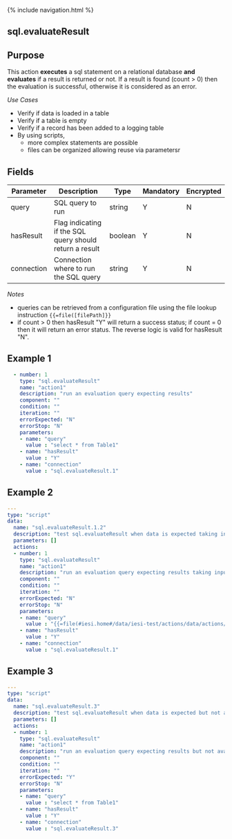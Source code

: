{% include navigation.html %}
## sql.evaluateResult
## Purpose
This action **executes** a sql statement on a relational database **and** **evaluates** if a result is returned or not. 
If a result is found (count > 0) then the evaluation is successful, otherwise it is considered as an error. 

*Use Cases*
* Verify if data is loaded in a table
* Verify if a table is empty
* Verify if a record has been added to a logging table
* By using scripts,
  * more complex statements are possible
  * files can be organized allowing reuse via parametersr

## Fields

|Parameter|Description|Type|Mandatory|Encrypted|
|---------|-----------|----|---------|---------|
|query|SQL query to run|string|Y|N|
|hasResult|Flag indicating if the SQL query should return a result|boolean|Y|N|
|connection|Connection where to run the SQL query|string|Y|N|

*Notes*
* queries can be retrieved from a configuration file using the file lookup instruction `{{=file([filePath]}}`
* if count > 0 then hasResult "Y" will return a success status; if count = 0 then it will return an error status. The reverse logic is valid for hasResult "N".

## Example 1
```yaml
  - number: 1
    type: "sql.evaluateResult"
    name: "action1"
    description: "run an evaluation query expecting results"
    component: ""
    condition: ""
    iteration: ""
    errorExpected: "N"
    errorStop: "N"
    parameters:
    - name: "query"
      value : "select * from Table1"
    - name: "hasResult"
      value : "Y"
    - name: "connection"
      value : "sql.evaluateResult.1"
```
## Example 2
```yaml
---
type: "script"
data:
  name: "sql.evaluateResult.1.2"
  description: "test sql.evaluateResult when data is expected taking input from a file"
  parameters: []
  actions:
  - number: 1
    type: "sql.evaluateResult"
    name: "action1"
    description: "run an evaluation query expecting results taking input from a file"
    component: ""
    condition: ""
    iteration: ""
    errorExpected: "N"
    errorStop: "N"
    parameters:
    - name: "query"
      value : "{{=file(#iesi.home#/data/iesi-test/actions/data/actions/sql.evaluateResult.1.2.sql)}}"
    - name: "hasResult"
      value : "Y"
    - name: "connection"
      value : "sql.evaluateResult.1"
```
## Example 3
```yaml
---
type: "script"
data:
  name: "sql.evaluateResult.3"
  description: "test sql.evaluateResult when data is expected but not available"
  parameters: []
  actions:
  - number: 1
    type: "sql.evaluateResult"
    name: "action1"
    description: "run an evaluation query expecting results but not available"
    component: ""
    condition: ""
    iteration: ""
    errorExpected: "Y"
    errorStop: "N"
    parameters:
    - name: "query"
      value : "select * from Table1"
    - name: "hasResult"
      value : "Y"
    - name: "connection"
      value : "sql.evaluateResult.3"
```
